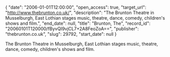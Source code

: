 {
  "date": "2006-01-01T12:00:00", 
  "open_access": true, 
  "target_url": "http://www.thebrunton.co.uk/", 
  "description": "The Brunton Theatre in Musselburgh, East Lothian stages music, theatre, dance, comedy, children's shows and film.", 
  "end_date": null, 
  "title": "Brunton, The", 
  "record_id": "20060101T120000/fByvQI9vjCL7+2A8FeoZoA==", 
  "publisher": "thebrunton.co.uk", 
  "slug": 29792, 
  "start_date": null
}

The Brunton Theatre in Musselburgh, East Lothian stages music, theatre, dance, comedy, children's shows and film.